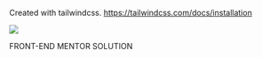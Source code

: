 Created with tailwindcss.
https://tailwindcss.com/docs/installation

<img src="https://ibb.co/6ZnrDw1"></img>

FRONT-END MENTOR SOLUTION
